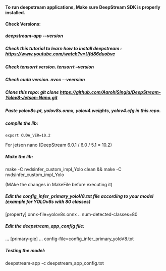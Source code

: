 #### To run deepstream applications, Make sure DeepStream SDK is properly installed.

#### Check Versions:

##### deepstream-app --version
   
##### Check this tutorial to learn how to install deepstream : https://www.youtube.com/watch?v=Ufd86duobvc

##### Check tensorrt version.  tensorrt –version
  
##### Check cuda version.  nvcc --veersion

##### Clone this repo: git clone https://github.com/AarohiSingla/DeepStream-Yolov8-Jetson-Nano.git

##### Paste yolov8s.pt, yolov8s.onnx, yolov4.weights, yolov4.cfg in this repo.

##### compile the lib:

	export CUDA_VER=10.2
 
For jetson nano (DeepStream 6.0.1 / 6.0 / 5.1 = 10.2)


##### Make the lib:

   make -C nvdsinfer_custom_impl_Yolo clean && make -C nvdsinfer_custom_impl_Yolo
   
   (MAke the changes in MakeFile before executing it)


##### Edit the config_infer_primary_yoloV8.txt file according to your model (example for YOLOv8s with 80 classes)

[property]
onnx-file=yolov8s.onnx
..
num-detected-classes=80

##### Edit the deepstream_app_config file:
...
[primary-gie]
...
config-file=config_infer_primary_yoloV8.txt

##### Testing the model:

deepstream-app -c deepstream_app_config.txt

